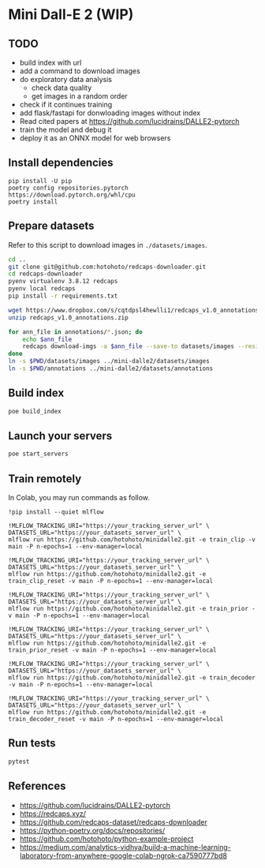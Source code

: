 # Mini Dall-E 2 (WIP)

## TODO

- build index with url
- add a command to download images
- do exploratory data analysis
  - check data quality
  - get images in a random order
- check if it continues training
- add flask/fastapi for donwloading images without index
- Read cited papers at https://github.com/lucidrains/DALLE2-pytorch
- train the model and debug it
- deploy it as an ONNX model for web browsers

## Install dependencies

```
pip install -U pip
poetry config repositories.pytorch https://download.pytorch.org/whl/cpu
poetry install
```

## Prepare datasets

Refer to this script to download images in `./datasets/images`.

```sh
cd ..
git clone git@github.com:hotohoto/redcaps-downloader.git
cd redcaps-downloader
pyenv virtualenv 3.8.12 redcaps
pyenv local redcaps
pip install -r requirements.txt

wget https://www.dropbox.com/s/cqtdpsl4hewlli1/redcaps_v1.0_annotations.zip?dl=1
unzip redcaps_v1.0_annotations.zip

for ann_file in annotations/*.json; do
    echo $ann_file
    redcaps download-imgs -a $ann_file --save-to datasets/images --resize 64 -j 16;
done
ln -s $PWD/datasets/images ../mini-dalle2/datasets/images
ln -s $PWD/annotations ../mini-dalle2/datasets/annotations
```

## Build index

```sh
poe build_index
```

## Launch your servers

```sh
poe start_servers
```

## Train remotely

In Colab, you may run commands as follow.

```
!pip install --quiet mlflow

!MLFLOW_TRACKING_URI="https://your_tracking_server_url" \
DATASETS_URL="https://your_datasets_server_url" \
mlflow run https://github.com/hotohoto/minidalle2.git -e train_clip -v main -P n-epochs=1 --env-manager=local

!MLFLOW_TRACKING_URI="https://your_tracking_server_url" \
DATASETS_URL="https://your_datasets_server_url" \
mlflow run https://github.com/hotohoto/minidalle2.git -e train_clip_reset -v main -P n-epochs=1 --env-manager=local

!MLFLOW_TRACKING_URI="https://your_tracking_server_url" \
DATASETS_URL="https://your_datasets_server_url" \
mlflow run https://github.com/hotohoto/minidalle2.git -e train_prior -v main -P n-epochs=1 --env-manager=local

!MLFLOW_TRACKING_URI="https://your_tracking_server_url" \
DATASETS_URL="https://your_datasets_server_url" \
mlflow run https://github.com/hotohoto/minidalle2.git -e train_prior_reset -v main -P n-epochs=1 --env-manager=local

!MLFLOW_TRACKING_URI="https://your_tracking_server_url" \
DATASETS_URL="https://your_datasets_server_url" \
mlflow run https://github.com/hotohoto/minidalle2.git -e train_decoder -v main -P n-epochs=1 --env-manager=local

!MLFLOW_TRACKING_URI="https://your_tracking_server_url" \
DATASETS_URL="https://your_datasets_server_url" \
mlflow run https://github.com/hotohoto/minidalle2.git -e train_decoder_reset -v main -P n-epochs=1 --env-manager=local
```

## Run tests

```bash
pytest
```

## References

- https://github.com/lucidrains/DALLE2-pytorch
- https://redcaps.xyz/
- https://github.com/redcaps-dataset/redcaps-downloader
- https://python-poetry.org/docs/repositories/
- https://github.com/hotohoto/python-example-project
- https://medium.com/analytics-vidhya/build-a-machine-learning-laboratory-from-anywhere-google-colab-ngrok-ca7590777bd8
